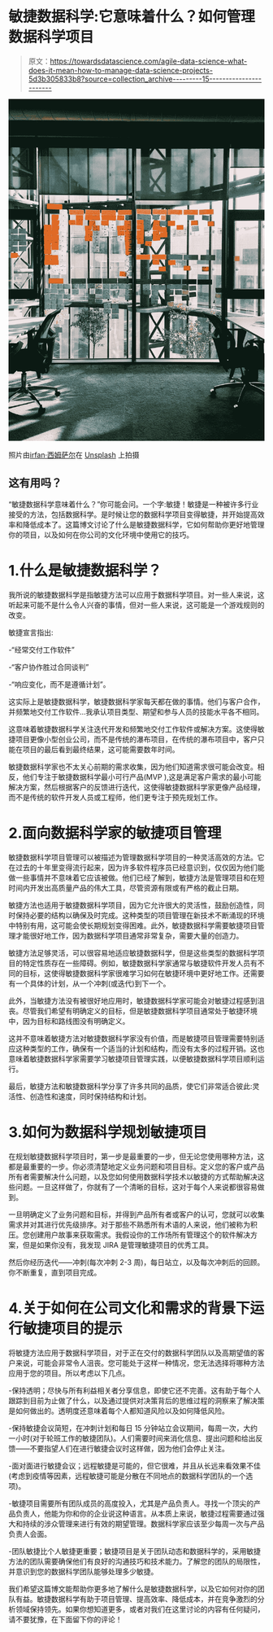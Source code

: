 # 敏捷数据科学:它意味着什么？如何管理数据科学项目

> 原文：<https://towardsdatascience.com/agile-data-science-what-does-it-mean-how-to-manage-data-science-projects-5d3b305833b8?source=collection_archive---------15----------------------->

![](img/7494605d292ec18d04cd5c94471243f4.png)

照片由[i̇rfan·西姆萨尔](https://unsplash.com/@irfansimsar?utm_source=unsplash&utm_medium=referral&utm_content=creditCopyText)在 [Unsplash](https://unsplash.com/s/photos/agile?utm_source=unsplash&utm_medium=referral&utm_content=creditCopyText) 上拍摄

## 这有用吗？

“敏捷数据科学意味着什么？”你可能会问。一个字:敏捷！敏捷是一种被许多行业接受的方法，包括数据科学。是时候让您的数据科学项目变得敏捷，并开始提高效率和降低成本了。这篇博文讨论了什么是敏捷数据科学，它如何帮助你更好地管理你的项目，以及如何在你公司的文化环境中使用它的技巧。

# 1.什么是敏捷数据科学？

我所说的敏捷数据科学是指敏捷方法可以应用于数据科学项目。对一些人来说，这听起来可能不是什么令人兴奋的事情，但对一些人来说，这可能是一个游戏规则的改变。

敏捷宣言指出:

-“经常交付工作软件”

-“客户协作胜过合同谈判”

-“响应变化，而不是遵循计划”。

这实际上是敏捷数据科学，敏捷数据科学家每天都在做的事情。他们与客户合作，并频繁地交付工作软件…我承认项目类型、期望和参与人员的技能水平各不相同。

这意味着敏捷数据科学关注迭代开发和频繁地交付工作软件或解决方案。这使得敏捷项目更像小型创业公司，而不是传统的瀑布项目，在传统的瀑布项目中，客户只能在项目的最后看到最终结果，这可能需要数年时间。

敏捷数据科学家也不太关心前期的需求收集，因为他们知道需求很可能会改变。相反，他们专注于敏捷数据科学最小可行产品(MVP ),这是满足客户需求的最小可能解决方案，然后根据客户的反馈进行迭代，这使得敏捷数据科学家更像产品经理，而不是传统的软件开发人员或工程师，他们更专注于预先规划工作。

# 2.面向数据科学家的敏捷项目管理

敏捷数据科学项目管理可以被描述为管理数据科学项目的一种灵活高效的方法。它在过去的十年里变得流行起来，因为许多软件程序员已经意识到，仅仅因为他们能做一些事情并不意味着它应该被做。他们已经了解到，敏捷方法是管理项目和在短时间内开发出高质量产品的伟大工具，尽管资源有限或有严格的截止日期。

敏捷方法也适用于敏捷数据科学项目，因为它允许很大的灵活性，鼓励创造性，同时保持必要的结构以确保及时完成。这种类型的项目管理在新技术不断涌现的环境中特别有用，这可能会使长期规划变得困难。此外，敏捷数据科学需要敏捷项目管理才能很好地工作，因为数据科学项目通常非常复杂，需要大量的创造力。

敏捷方法足够灵活，可以很容易地适应敏捷数据科学，但是这些类型的数据科学项目的特定性质存在一些障碍。例如，敏捷数据科学家通常与敏捷软件开发人员有不同的目标，这使得敏捷数据科学家很难学习如何在敏捷环境中更好地工作。还需要有一个具体的计划，从一个冲刺(或迭代)到下一个。

此外，当敏捷方法没有被很好地应用时，敏捷数据科学家可能会对敏捷过程感到沮丧。尽管我们希望有明确定义的目标，但是敏捷数据科学项目通常处于敏捷环境中，因为目标和路线图没有明确定义。

这并不意味着敏捷方法对敏捷数据科学家没有价值，而是敏捷项目管理需要特别适应这种类型的工作，确保有一个适当的计划和结构，而没有太多的过程开销。这也意味着敏捷数据科学家需要学习敏捷项目管理实践，以便敏捷数据科学项目顺利运行。

最后，敏捷方法和敏捷数据科学分享了许多共同的品质，使它们非常适合彼此:灵活性、创造性和速度，同时保持结构和计划。

# 3.如何为数据科学规划敏捷项目

在规划敏捷数据科学项目时，第一步是最重要的一步，但无论您使用哪种方法，这都是最重要的一步。你必须清楚地定义业务问题和项目目标。定义您的客户或产品所有者需要解决什么问题，以及您如何使用数据科学技术以敏捷的方式帮助解决这些问题。一旦这样做了，你就有了一个清晰的目标，这对于每个人来说都很容易做到。

一旦明确定义了业务问题和目标，并得到产品所有者或客户的认可，您就可以收集需求并对其进行优先级排序。对于那些不熟悉所有术语的人来说，他们被称为积压。您创建用户故事来获取需求。我假设你的工作场所有管理这个的软件解决方案，但是如果你没有，我发现 JIRA 是管理敏捷项目的优秀工具。

然后你经历迭代——冲刺(每次冲刺 2-3 周)，每日站立，以及每次冲刺后的回顾。你不断重复，直到项目完成。

# 4.关于如何在公司文化和需求的背景下运行敏捷项目的提示

将敏捷方法应用于数据科学项目，对于正在交付的数据科学团队以及高期望值的客户来说，可能会非常令人沮丧。您可能处于这样一种情况，您无法选择将哪种方法应用于您的项目。所以考虑以下几点。

-保持透明；尽快与所有利益相关者分享信息，即使它还不完善。这有助于每个人跟踪到目前为止做了什么，以及通过提供对决策背后的思维过程的洞察来了解决策是如何做出的。透明度还意味着每个人都知道风险以及如何降低风险。

-保持敏捷会议简短，在冲刺计划和每日 15 分钟站立会议期间，每周一次，大约一小时(对于轮班工作的敏捷团队)。人们需要时间来消化信息、提出问题和给出反馈——不要指望人们在进行敏捷会议时这样做，因为他们会停止关注。

-面对面进行敏捷会议；远程敏捷是可能的，但它很难，并且从长远来看效果不佳(考虑到疫情等因素，远程敏捷可能是分散在不同地点的数据科学团队的一个选项)。

-敏捷项目需要所有团队成员的高度投入，尤其是产品负责人。寻找一个顶尖的产品负责人，他能为你和你的企业说这种语言。从本质上来说，敏捷过程需要通过强大和持续的涉众管理来进行有效的期望管理。数据科学家应该至少每周一次与产品负责人会面。

-团队敏捷比个人敏捷更重要；敏捷项目是关于团队动态和数据科学的，采用敏捷方法的团队需要确保他们有良好的沟通技巧和技术能力。了解您的团队的局限性，并意识到您的数据科学团队能够处理多少敏捷。

我们希望这篇博文能帮助你更多地了解什么是敏捷数据科学，以及它如何对你的团队有益。敏捷数据科学有助于项目管理、提高效率、降低成本，并在竞争激烈的分析领域保持领先。如果你想知道更多，或者对我们在这里讨论的内容有任何疑问，请不要犹豫，在下面留下你的评论！